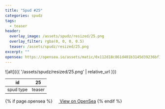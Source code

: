 ```yaml
---
title: "Spud #25"
categories: spudz
tags:
  - teaser
header:
  overlay_image: /assets/spudz/resized/25.png
  overlay_filter: rgba(0, 0, 0, 0.5)
  teaser: /assets/spudz/resized/25.png
excerpt: ""
opensea: https://opensea.io/assets/matic/0x112d18c861d401b3145d39236bf149f01e18beed/25
---
```

![alt]({{ '/assets/spudz/resized/25.png' | relative_url }})

| id | 25 |
|-|-|
| spud type | teaser |

{% if page.opensea %}
<a href="{{page.opensea}}" class="btn btn--info" onclick="window.open(this.href, '_blank'); return false;"><img src="/assets/images/opensea.svg" width="16px"><span>  View on OpenSea</span></a>
{% endif %}
